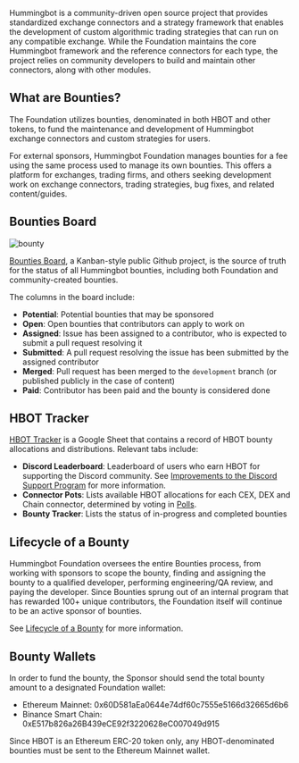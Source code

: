 Hummingbot is a community-driven open source project that provides standardized exchange connectors and a strategy framework that enables the development of custom algorithmic trading strategies that can run on any compatible exchange. While the Foundation maintains the core Hummingbot framework and the reference connectors for each type, the project relies on community developers to build and maintain other connectors, along with other modules.

## What are Bounties?

The Foundation utilizes bounties, denominated in both HBOT and other tokens, to fund the maintenance and development of Hummingbot exchange connectors and custom strategies for users.

For external sponsors, Hummingbot Foundation manages bounties for a fee using the same process used to manage its own bounties. This offers a platform for exchanges, trading firms, and others seeking development work on exchange connectors, trading strategies, bug fixes, and related content/guides.

## Bounties Board

![bounty](./bounty-board.png)

[Bounties Board](https://github.com/orgs/hummingbot/projects/7/views/1), a Kanban-style public Github project, is the source of truth for the status of all Hummingbot bounties, including both Foundation and community-created bounties.

The columns in the board include:

- **Potential**: Potential bounties that may be sponsored
- **Open**: Open bounties that contributors can apply to work on
- **Assigned**: Issue has been assigned to a contributor, who is expected to submit a pull request resolving it
- **Submitted**: A pull request resolving the issue has been submitted by the assigned contributor
- **Merged**: Pull request has been merged to the `development` branch (or published publicly in the case of content)
- **Paid**: Contributor has been paid and the bounty is considered done

## HBOT Tracker

[HBOT Tracker](https://docs.google.com/spreadsheets/d/1UNAumPMnXfsghAAXrfKkPGRH9QlC8k7Cu1FGQVL1t0M/edit?usp=sharing) is a Google Sheet that contains a record of HBOT bounty allocations and distributions. Relevant tabs include:

* **Discord Leaderboard**: Leaderboard of users who earn HBOT for supporting the Discord community. See [Improvements to the Discord Support Program](/blog/improvements-to-the-discord-support-program) for more information.
* **Connector Pots**: Lists available HBOT allocations for each CEX, DEX and Chain connector, determined by voting in [Polls](../governance/polls.md).
* **Bounty Tracker**: Lists the status of in-progress and completed bounties

## Lifecycle of a Bounty

Hummingbot Foundation oversees the entire Bounties process, from working with sponsors to scope the bounty, finding and assigning the bounty to a qualified developer, performing engineering/QA review, and paying the developer. Since Bounties sprung out of an internal program that has rewarded 100+ unique contributors, the Foundation itself will continue to be an active sponsor of bounties.

See [Lifecycle of a Bounty](./lifecycle.md) for more information.

## Bounty Wallets

In order to fund the bounty, the Sponsor should send the total bounty amount to a designated Foundation wallet:

* Ethereum Mainnet: 0x60D581aEa0644e74df60c7555e5166d32665d6b6
* Binance Smart Chain: 0xE517b826a26B439eCE92f3220628eC007049d915

Since HBOT is an Ethereum ERC-20 token only, any HBOT-denominated bounties must be sent to the Ethereum Mainnet wallet.
